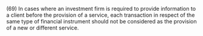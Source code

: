 (69) In cases where an investment firm is required to provide information to a client before the provision of a service, each transaction in respect of the same type of financial instrument should not be considered as the provision of a new or different service.